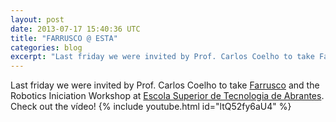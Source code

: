 ```yaml
---
layout: post
date: 2013-07-17 15:40:36 UTC
title: "FARRUSCO @ ESTA"
categories: blog
excerpt: "Last friday we were invited by Prof. Carlos Coelho to take Farrusco and the Robotics Iniciation Workshop at Escola Superior de Tecnologia de Abrantes."
---
```


Last friday we were invited by Prof. Carlos Coelho to take [Farrusco][1] and the Robotics Iniciation Workshop at [Escola Superior de Tecnologia de Abrantes][2].
Check out the vídeo!
{% include youtube.html id="ltQ52fy6aU4" %}

[1]: http://www.guibot.pt/farrusco/
[2]: http://portal.esta.ipt.pt/
